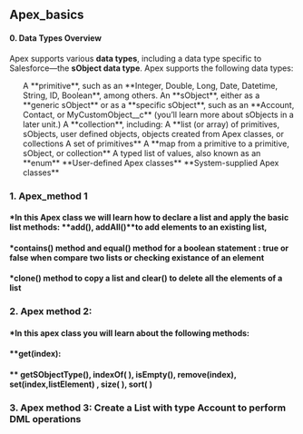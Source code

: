 ## **Apex_basics**

#### 0. **Data Types Overview**
Apex supports various **data types**, including a data type specific to Salesforce—the **sObject data type**.
Apex supports the following data types:
<ul>
A **primitive**, such as an **Integer, Double, Long, Date, Datetime, String, ID, Boolean**, among others.
An **sObject**, either as a **generic sObject** or as a **specific sObject**, such as an **Account, Contact, or MyCustomObject__c** (you’ll learn more about sObjects in a later unit.)
A **collection**, including:
A **list (or array) of primitives, sObjects, user defined objects, objects created from Apex classes, or collections
A set of primitives**
A **map from a primitive to a primitive, sObject, or collection**
A typed list of values, also known as an **enum**
**User-defined Apex classes**
**System-supplied Apex classes**
</ul>

### 1. Apex_method 1
####  *In this Apex class we will learn how to declare a list and apply the basic list methods: **add(), addAll()**to add elements to an existing list,
####  *contains() method  and equal() method for a boolean statement : true or false when compare two lists or checking existance of an element
####  *clone() method to copy a list and clear() to delete all the elements of a list

### 2. Apex method 2:
####  *In this apex class you will learn about the following methods: 
#### **get(index):
#### ** getSObjectType(), indexOf( ), isEmpty(), remove(index), set(index,listElement) , size( ), sort( )

### 3. Apex method 3: Create a List with type Account to perform DML operations



